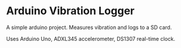 # Arduino Vibration Logger

A simple arduino project. Measures vibration and logs to a SD card.

Uses Arduino Uno, ADXL345 accelerometer, DS1307 real-time clock.
